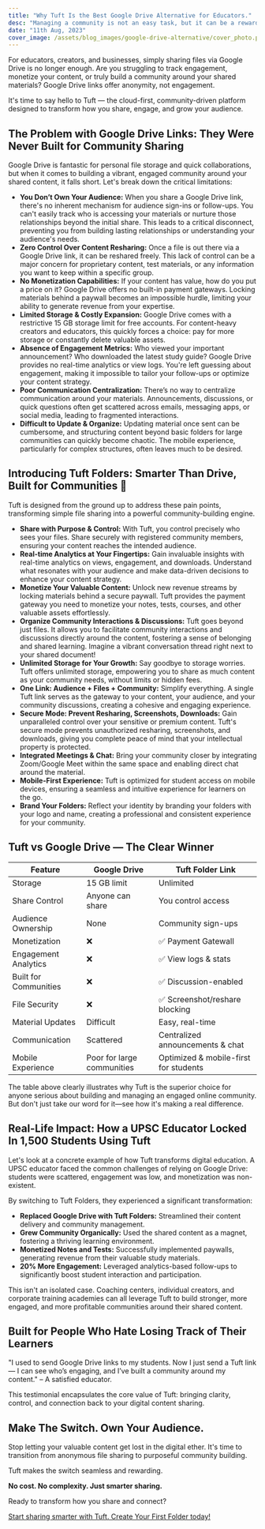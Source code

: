 ```yaml
---
title: "Why Tuft Is the Best Google Drive Alternative for Educators."
desc: "Managing a community is not an easy task, but it can be a rewarding experience if done correctly."
date: "11th Aug, 2023"
cover_image: /assets/blog_images/google-drive-alternative/cover_photo.png
---
```


For educators, creators, and businesses, simply sharing files via Google Drive is no longer enough. Are you struggling to track engagement, monetize your content, or truly build a community around your shared materials? Google Drive links offer anonymity, not engagement.

It's time to say hello to Tuft — the cloud-first, community-driven platform designed to transform how you share, engage, and grow your audience.

## The Problem with Google Drive Links: They Were Never Built for Community Sharing

Google Drive is fantastic for personal file storage and quick collaborations, but when it comes to building a vibrant, engaged community around your shared content, it falls short. Let's break down the critical limitations:

- **You Don’t Own Your Audience:** When you share a Google Drive link, there's no inherent mechanism for audience sign-ins or follow-ups. You can't easily track who is accessing your materials or nurture those relationships beyond the initial share. This leads to a critical disconnect, preventing you from building lasting relationships or understanding your audience's needs.
- **Zero Control Over Content Resharing:** Once a file is out there via a Google Drive link, it can be reshared freely. This lack of control can be a major concern for proprietary content, test materials, or any information you want to keep within a specific group.
- **No Monetization Capabilities:** If your content has value, how do you put a price on it? Google Drive offers no built-in payment gateways. Locking materials behind a paywall becomes an impossible hurdle, limiting your ability to generate revenue from your expertise.
- **Limited Storage & Costly Expansion:** Google Drive comes with a restrictive 15 GB storage limit for free accounts. For content-heavy creators and educators, this quickly forces a choice: pay for more storage or constantly delete valuable assets.
- **Absence of Engagement Metrics:** Who viewed your important announcement? Who downloaded the latest study guide? Google Drive provides no real-time analytics or view logs. You're left guessing about engagement, making it impossible to tailor your follow-ups or optimize your content strategy.
- **Poor Communication Centralization:** There’s no way to centralize communication around your materials. Announcements, discussions, or quick questions often get scattered across emails, messaging apps, or social media, leading to fragmented interactions.
- **Difficult to Update & Organize:** Updating material once sent can be cumbersome, and structuring content beyond basic folders for large communities can quickly become chaotic. The mobile experience, particularly for complex structures, often leaves much to be desired.

## Introducing Tuft Folders: Smarter Than Drive, Built for Communities 🚀

Tuft is designed from the ground up to address these pain points, transforming simple file sharing into a powerful community-building engine.

- **Share with Purpose & Control:** With Tuft, you control precisely who sees your files. Share securely with registered community members, ensuring your content reaches the intended audience.
- **Real-time Analytics at Your Fingertips:** Gain invaluable insights with real-time analytics on views, engagement, and downloads. Understand what resonates with your audience and make data-driven decisions to enhance your content strategy.
- **Monetize Your Valuable Content:** Unlock new revenue streams by locking materials behind a secure paywall. Tuft provides the payment gateway you need to monetize your notes, tests, courses, and other valuable assets effortlessly.
- **Organize Community Interactions & Discussions:** Tuft goes beyond just files. It allows you to facilitate community interactions and discussions directly around the content, fostering a sense of belonging and shared learning. Imagine a vibrant conversation thread right next to your shared document!
- **Unlimited Storage for Your Growth:** Say goodbye to storage worries. Tuft offers unlimited storage, empowering you to share as much content as your community needs, without limits or hidden fees.
- **One Link: Audience + Files + Community:** Simplify everything. A single Tuft link serves as the gateway to your content, your audience, and your community discussions, creating a cohesive and engaging experience.
- **Secure Mode: Prevent Resharing, Screenshots, Downloads:** Gain unparalleled control over your sensitive or premium content. Tuft's secure mode prevents unauthorized resharing, screenshots, and downloads, giving you complete peace of mind that your intellectual property is protected.
- **Integrated Meetings & Chat:** Bring your community closer by integrating Zoom/Google Meet within the same space and enabling direct chat around the material.
- **Mobile-First Experience:** Tuft is optimized for student access on mobile devices, ensuring a seamless and intuitive experience for learners on the go.
- **Brand Your Folders:** Reflect your identity by branding your folders with your logo and name, creating a professional and consistent experience for your community.

## Tuft vs Google Drive — The Clear Winner

| Feature               | Google Drive               | Tuft Folder Link                      |
| --------------------- | -------------------------- | ------------------------------------- |
| Storage               | 15 GB limit                | Unlimited                             |
| Share Control         | Anyone can share           | You control access                    |
| Audience Ownership    | None                       | Community sign-ups                    |
| Monetization          | ❌                         | ✅ Payment Gatewall                   |
| Engagement Analytics  | ❌                         | ✅ View logs & stats                  |
| Built for Communities | ❌                         | ✅ Discussion-enabled                 |
| File Security         | ❌                         | ✅ Screenshot/reshare blocking        |
| Material Updates      | Difficult                  | Easy, real-time                       |
| Communication         | Scattered                  | Centralized announcements & chat      |
| Mobile Experience     | Poor for large communities | Optimized & mobile-first for students |

The table above clearly illustrates why Tuft is the superior choice for anyone serious about building and managing an engaged online community. But don't just take our word for it—see how it's making a real difference.

## Real-Life Impact: How a UPSC Educator Locked In 1,500 Students Using Tuft

Let's look at a concrete example of how Tuft transforms digital education. A UPSC educator faced the common challenges of relying on Google Drive: students were scattered, engagement was low, and monetization was non-existent.

By switching to Tuft Folders, they experienced a significant transformation:

- **Replaced Google Drive with Tuft Folders:** Streamlined their content delivery and community management.
- **Grew Community Organically:** Used the shared content as a magnet, fostering a thriving learning environment.
- **Monetized Notes and Tests:** Successfully implemented paywalls, generating revenue from their valuable study materials.
- **20% More Engagement:** Leveraged analytics-based follow-ups to significantly boost student interaction and participation.

This isn't an isolated case. Coaching centers, individual creators, and corporate training academies can all leverage Tuft to build stronger, more engaged, and more profitable communities around their shared content.

## Built for People Who Hate Losing Track of Their Learners

"I used to send Google Drive links to my students. Now I just send a Tuft link — I can see who’s engaging, and I’ve built a community around my content." – A satisfied educator.

This testimonial encapsulates the core value of Tuft: bringing clarity, control, and connection back to your digital content sharing.

## Make The Switch. Own Your Audience.

Stop letting your valuable content get lost in the digital ether. It's time to transition from anonymous file sharing to purposeful community building.

Tuft makes the switch seamless and rewarding.

**No cost. No complexity. Just smarter sharing.**

Ready to transform how you share and connect?

[Start sharing smarter with Tuft. Create Your First Folder today!](https://app.tuft.in)
